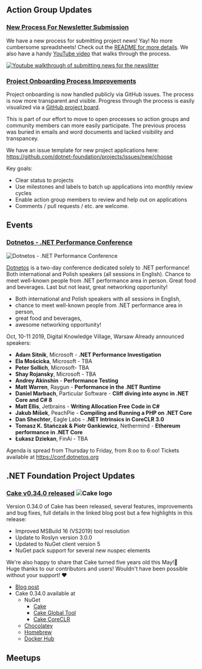 ## Action Group Updates

### [New Process For Newsletter Submission](https://github.com/dotnet-foundation/newsletter)

We have a new process for submitting project news! Yay! No more cumbersome spreadsheets! Check out the [README for more details](https://github.com/dotnet-foundation/newsletter/blob/master/README.md). We also have a handy [YouTube video](https://www.youtube.com/watch?v=QkrpumELLko&feature=youtu.be) that walks through the process.

[![Youtube walkthrough of submitting news for the newslitter](https://user-images.githubusercontent.com/19977/61264038-de8be880-a73f-11e9-9980-843a2d67a27d.png)](https://www.youtube.com/watch?v=QkrpumELLko&feature=youtu.be)

### [Project Onboarding Process Improvements](https://github.com/dotnet-foundation/projects/projects/1)

Project onboarding is now handled publicly via GitHub issues. The process is now more transparent and visible. Progress through the process is easily visualized via a [GitHub project board](https://github.com/dotnet-foundation/projects/projects/1).

This is part of our effort to move to open processes so action groups and community members can more easily participate. The previous process was buried in emails and word documents and lacked visibility and transpancey.

We have an issue template for new project applications here: https://github.com/dotnet-foundation/projects/issues/new/choose

Key goals:

* Clear status to projects
* Use milestones and labels to batch up applications into monthly review cycles
* Enable action group members to review and help out on applications
* Comments / pull requests / etc. are welcome.

## Events

### [Dotnetos - .NET Performance Conference](https://conf.dotnetos.org)

![Dotnetos - .NET Performance Conference](http://files.dotnetos.org/2019/conference/dotnetosconf2019_banner6.png)

[Dotnetos](https://conf.dotnetos.org) is a two-day conference dedicated solely to .NET performance! Both international and Polish speakers (all sessions in English). Chance to meet well-known people from .NET performance area in person. Great food and beverages. Last but not least, great networking opportunity!

- Both international and Polish speakers with all sessions in English,
- chance to meet well-known people from .NET performance area in person,
- great food and beverages,
- awesome networking opportunity!

Oct, 10-11 2019, Digital Knowledge Village, Warsaw
Already announced speakers:
- **Adam Sitnik**, Microsoft - **.NET Performance Investigation**
- **Ela Mościcka**, Microsoft - TBA
- **Peter Sollich**, Microsoft- TBA
- **Shay Rojansky**, Microsoft - TBA
- **Andrey Akinshin** - **Performance Testing**
- **Matt Warren**, Raygun - **Performance in the .NET Runtime**
- **Daniel Marbach**, Particular Software - **Cliff diving into async in .NET Core and C# 8**
- **Matt Ellis**, Jetbrains - **Writing Allocation Free Code in C#**
- **Jakub Míšek**, PeachPie - **Compiling and Running a PHP on .NET Core**
- **Dan Shechter**, Eagle Labs - **.NET Intrinsics in CoreCLR 3.0**
- **Tomasz K. Stańczak & Piotr Gankiewicz**, Nethermind - **Ethereum performance in .NET Core**
- **Łukasz Dziekan**, FinAi - TBA

Agenda is spread from Thursday to Friday, from 8:oo to 6:oo! Tickets available at https://conf.dotnetos.org



## .NET Foundation Project Updates

### [Cake v0.34.0 released](https://cakebuild.net/blog/2019/07/cake-v0.34.0-released) ![Cake logo](https://cakebuild.net/assets/img/logo.png)

Version 0.34.0 of Cake has been released, several features, improvements and bug fixes, full details in the linked blog post but a few highlights in this release:

* Improved MSBuild 16 (VS2019) tool resolution
* Update to Roslyn version 3.0.0
* Updated to NuGet client version 5
* NuGet pack support for several new nuspec elements

We're also happy to share that Cake turned five years old this May!🎉 <br/>
Huge thanks to our contributors and users! Wouldn't have been possible without your support! ❤

* [Blog post](https://cakebuild.net/blog/2019/07/cake-v0.34.0-released)
* Cake 0.34.0 available at
  * NuGet
    * [Cake](https://www.nuget.org/packages/Cake/)
    * [Cake Global Tool](https://www.nuget.org/packages/Cake.Tool/)
    * [Cake CoreCLR](https://www.nuget.org/packages/Cake.CoreCLR/)
  * [Chocolatey](https://chocolatey.org/packages/cake.portable)
  * [Homebrew](https://formulae.brew.sh/formula/cake)
  * [Docker Hub](https://cloud.docker.com/u/cakebuild/repository/docker/cakebuild/cake)

## Meetups
